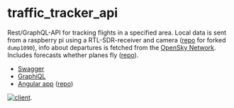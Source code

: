 # traffic_tracker_api

Rest/GraphQL-API for tracking flights in a specified area. Local data is sent from a raspberry pi using a RTL-SDR-receiver and camera ([repo](https://github.com/j-o-e-d-o-e/dump1090.git) for forked `dump1090`), info about departures is fetched from the [OpenSky Network](https://openskynetwork.github.io/opensky-api/rest.html#arrivals-by-airport). Includes forecasts whether planes fly ([repo](https://github.com/j-o-e-d-o-e/py_traffic_tracker-forecasts)).
- [Swagger](https://traffic-tracker.herokuapp.com/swagger-ui/index.html)
- [GraphiQL](https://traffic-tracker.herokuapp.com/graphiql)
- [Angular app](https://j-o-e-d-o-e.github.io/traffic-tracker) ([repo](https://github.com/j-o-e-d-o-e/traffic-tracker))

[![client](https://user-images.githubusercontent.com/26798159/65524223-bd890600-deed-11e9-8b39-dc82cec949c2.png)](https://j-o-e-d-o-e.github.io/traffic-tracker).

